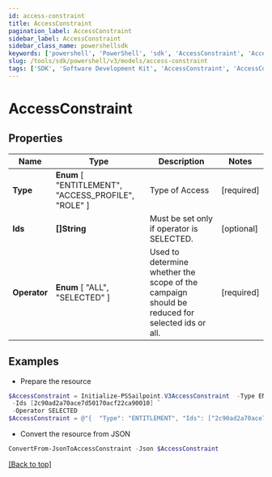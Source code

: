 ```yaml
---
id: access-constraint
title: AccessConstraint
pagination_label: AccessConstraint
sidebar_label: AccessConstraint
sidebar_class_name: powershellsdk
keywords: ['powershell', 'PowerShell', 'sdk', 'AccessConstraint', 'AccessConstraint'] 
slug: /tools/sdk/powershell/v3/models/access-constraint
tags: ['SDK', 'Software Development Kit', 'AccessConstraint', 'AccessConstraint']
---
```



# AccessConstraint

## Properties

Name | Type | Description | Notes
------------ | ------------- | ------------- | -------------
**Type** |  **Enum** [  "ENTITLEMENT",    "ACCESS_PROFILE",    "ROLE" ] | Type of Access | [required]
**Ids** | **[]String** | Must be set only if operator is SELECTED. | [optional] 
**Operator** |  **Enum** [  "ALL",    "SELECTED" ] | Used to determine whether the scope of the campaign should be reduced for selected ids or all. | [required]

## Examples

- Prepare the resource
```powershell
$AccessConstraint = Initialize-PSSailpoint.V3AccessConstraint  -Type ENTITLEMENT `
 -Ids [2c90ad2a70ace7d50170acf22ca90010] `
 -Operator SELECTED
$AccessConstraint = @"{  "Type": "ENTITLEMENT", "Ids": ["2c90ad2a70ace7d50170acf22ca90010"], "Operator": "SELECTED" }"@
```

- Convert the resource from JSON
```powershell
ConvertFrom-JsonToAccessConstraint -Json $AccessConstraint
```


[[Back to top]](#) 

